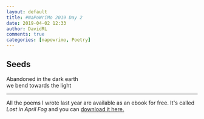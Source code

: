 ```yaml
---  
layout: default  
title: #NaPoWriMo 2019 Day 2  
date: 2019-04-02 12:33  
author: DavidRL  
comments: true  
categories: [napowrimo, Poetry]
---  
```

<!-- wp:heading -->  
<h2>Seeds</h2>  
<!-- /wp:heading -->  

  
<p>Abandoned in the dark earth<br />we bend towards the light</p>  


 
<hr class="wp-block-separator"/>  
 

  
<p>All the poems I wrote last year are available as an ebook for free. It's called <em>Lost in April Fog </em>and you can <a href="/aprilfog/">download it here. </a></p>  

